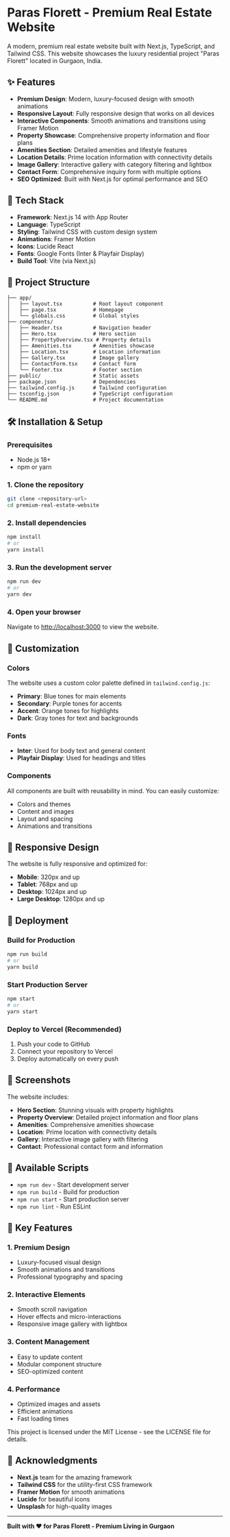 # Paras Florett - Premium Real Estate Website

A modern, premium real estate website built with Next.js, TypeScript, and Tailwind CSS. This website showcases the luxury residential project "Paras Florett" located in Gurgaon, India.

## ✨ Features

- **Premium Design**: Modern, luxury-focused design with smooth animations
- **Responsive Layout**: Fully responsive design that works on all devices
- **Interactive Components**: Smooth animations and transitions using Framer Motion
- **Property Showcase**: Comprehensive property information and floor plans
- **Amenities Section**: Detailed amenities and lifestyle features
- **Location Details**: Prime location information with connectivity details
- **Image Gallery**: Interactive gallery with category filtering and lightbox
- **Contact Form**: Comprehensive inquiry form with multiple options
- **SEO Optimized**: Built with Next.js for optimal performance and SEO

## 🚀 Tech Stack

- **Framework**: Next.js 14 with App Router
- **Language**: TypeScript
- **Styling**: Tailwind CSS with custom design system
- **Animations**: Framer Motion
- **Icons**: Lucide React
- **Fonts**: Google Fonts (Inter & Playfair Display)
- **Build Tool**: Vite (via Next.js)

## 📁 Project Structure

```
├── app/
│   ├── layout.tsx          # Root layout component
│   ├── page.tsx            # Homepage
│   └── globals.css         # Global styles
├── components/
│   ├── Header.tsx          # Navigation header
│   ├── Hero.tsx            # Hero section
│   ├── PropertyOverview.tsx # Property details
│   ├── Amenities.tsx       # Amenities showcase
│   ├── Location.tsx        # Location information
│   ├── Gallery.tsx         # Image gallery
│   ├── ContactForm.tsx     # Contact form
│   └── Footer.tsx          # Footer section
├── public/                 # Static assets
├── package.json            # Dependencies
├── tailwind.config.js      # Tailwind configuration
├── tsconfig.json           # TypeScript configuration
└── README.md               # Project documentation
```

## 🛠️ Installation & Setup

### Prerequisites

- Node.js 18+ 
- npm or yarn

### 1. Clone the repository

```bash
git clone <repository-url>
cd premium-real-estate-website
```

### 2. Install dependencies

```bash
npm install
# or
yarn install
```

### 3. Run the development server

```bash
npm run dev
# or
yarn dev
```

### 4. Open your browser

Navigate to [http://localhost:3000](http://localhost:3000) to view the website.

## 🎨 Customization

### Colors

The website uses a custom color palette defined in `tailwind.config.js`:

- **Primary**: Blue tones for main elements
- **Secondary**: Purple tones for accents
- **Accent**: Orange tones for highlights
- **Dark**: Gray tones for text and backgrounds

### Fonts

- **Inter**: Used for body text and general content
- **Playfair Display**: Used for headings and titles

### Components

All components are built with reusability in mind. You can easily customize:

- Colors and themes
- Content and images
- Layout and spacing
- Animations and transitions

## 📱 Responsive Design

The website is fully responsive and optimized for:

- **Mobile**: 320px and up
- **Tablet**: 768px and up
- **Desktop**: 1024px and up
- **Large Desktop**: 1280px and up

## 🚀 Deployment

### Build for Production

```bash
npm run build
# or
yarn build
```

### Start Production Server

```bash
npm start
# or
yarn start
```

### Deploy to Vercel (Recommended)

1. Push your code to GitHub
2. Connect your repository to Vercel
3. Deploy automatically on every push

## 📸 Screenshots

The website includes:

- **Hero Section**: Stunning visuals with property highlights
- **Property Overview**: Detailed project information and floor plans
- **Amenities**: Comprehensive amenities showcase
- **Location**: Prime location with connectivity details
- **Gallery**: Interactive image gallery with filtering
- **Contact**: Professional contact form and information

## 🔧 Available Scripts

- `npm run dev` - Start development server
- `npm run build` - Build for production
- `npm run start` - Start production server
- `npm run lint` - Run ESLint

## 🌟 Key Features

### 1. Premium Design
- Luxury-focused visual design
- Smooth animations and transitions
- Professional typography and spacing

### 2. Interactive Elements
- Smooth scroll navigation
- Hover effects and micro-interactions
- Responsive image gallery with lightbox

### 3. Content Management
- Easy to update content
- Modular component structure
- SEO-optimized content

### 4. Performance
- Optimized images and assets
- Efficient animations
- Fast loading times


This project is licensed under the MIT License - see the LICENSE file for details.

## 🙏 Acknowledgments

- **Next.js** team for the amazing framework
- **Tailwind CSS** for the utility-first CSS framework
- **Framer Motion** for smooth animations
- **Lucide** for beautiful icons
- **Unsplash** for high-quality images

---

**Built with ❤️ for Paras Florett - Premium Living in Gurgaon**
